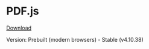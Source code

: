 # PDF.js

[Download](https://mozilla.github.io/pdf.js/getting_started/#download)

Version: Prebuilt (modern browsers) - Stable (v4.10.38)
